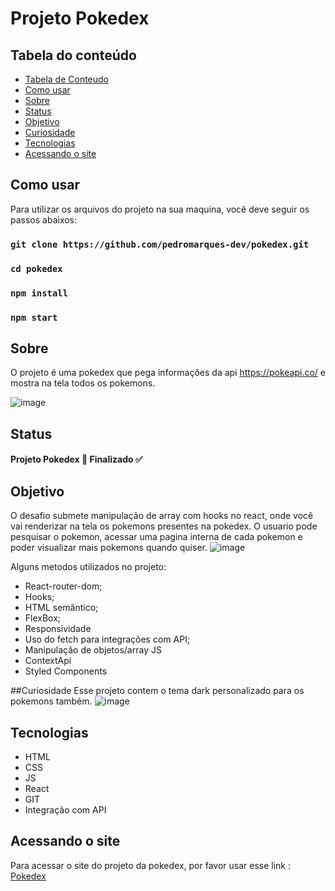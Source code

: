 # Projeto Pokedex

## Tabela do conteúdo

   * [Tabela de Conteudo](#tabela-de-conteudo)
   * [Como usar](#Como-usar)
   * [Sobre](#Sobre)
   * [Status](#status)
   * [Objetivo](#objetivo)
   * [Curiosidade](#curiosidade)
   * [Tecnologias](#tecnologias)
   * [Acessando o site](#acessando-o-site)

## Como usar
 Para utilizar os arquivos do projeto na sua maquina, você deve seguir os passos abaixos:

### `git clone https://github.com/pedromarques-dev/pokedex.git`
### `cd pokedex`
### `npm install`
### `npm start`

## Sobre
  O projeto é uma pokedex que pega informações da api https://pokeapi.co/ e mostra na tela todos os pokemons.
  
  ![image](https://user-images.githubusercontent.com/81711739/156869114-88014b11-7bbb-484d-b3ae-3d10d0566bee.png)


## Status
 
  #### Projeto Pokedex 🚀 Finalizado ✅
       
## Objetivo

  O desafio submete manipulação de array com hooks no react, onde você vai renderizar na tela os pokemons presentes na pokedex. O usuario pode pesquisar o pokemon, acessar uma pagina interna de cada pokemon e poder visualizar mais pokemons quando quiser.
  ![image](https://user-images.githubusercontent.com/81711739/156869144-a61bc79d-ccac-455a-a78f-23eb83b4edc3.png)

  
  Alguns metodos utilizados no projeto:
   
   * React-router-dom;
   * Hooks;
   * HTML semântico;
   * FlexBox;
   * Responsividade
   * Uso do fetch para integrações com API;
   * Manipulação de objetos/array JS
   * ContextApi
   * Styled Components

##Curiosidade
  Esse projeto contem o tema dark personalizado para os pokemons também.
  ![image](https://user-images.githubusercontent.com/81711739/156869174-98a5cc6e-8fc5-4687-9ec4-6359e4872f0b.png)


## Tecnologias

 * HTML
 * CSS
 * JS
 * React
 * GIT
 * Integração com API

## Acessando o site

  Para acessar o site do projeto da pokedex, por favor usar esse link : <a href="https://pokedex-bay-eta.vercel.app/" target="_blank">Pokedex</a>







